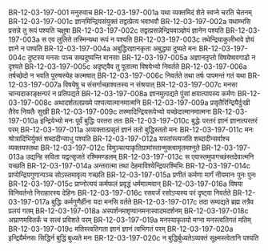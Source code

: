BR-12-03-197-001  मनुरुवाच
BR-12-03-197-001a यथा व्यक्तमिदं शेते स्वप्ने चरति चेतनम्
BR-12-03-197-001c ज्ञानमिन्द्रियसंयुक्तं तद्वत्प्रेत्य भवाभवौ
BR-12-03-197-002a यथाम्भसि प्रसन्ने तु रूपं पश्यति चक्षुषा
BR-12-03-197-002c तद्वत्प्रसन्नेन्द्रियवाञ्ज्ञेयं ज्ञानेन पश्यति
BR-12-03-197-003a स एव लुलिते तस्मिन्यथा रूपं न पश्यति
BR-12-03-197-003c तथेन्द्रियाकुलीभावे ज्ञेयं ज्ञाने न पश्यति
BR-12-03-197-004a अबुद्धिरज्ञानकृता अबुद्ध्या दुष्यते मनः
BR-12-03-197-004c दुष्टस्य मनसः पञ्च सम्प्रदुष्यन्ति मानसाः
BR-12-03-197-005a अज्ञानतृप्तो विषयेष्ववगाढो न दृश्यते
BR-12-03-197-005c अदृष्ट्वैव तु पूतात्मा विषयेभ्यो निवर्तते
BR-12-03-197-006a तर्षच्छेदो न भवति पुरुषस्येह कल्मषात्
BR-12-03-197-006c निवर्तते तथा तर्षः पापमन्तं गतं यथा
BR-12-03-197-007a विषयेषु च संसर्गाच्छाश्वतस्य न संश्रयात्
BR-12-03-197-007c मनसा चान्यदाकाङ्क्षन्परं न प्रतिपद्यते
BR-12-03-197-008a ज्ञानमुत्पद्यते पुंसां क्षयात्पापस्य कर्मणः
BR-12-03-197-008c अथादर्शतलप्रख्ये पश्यत्यात्मानमात्मनि
BR-12-03-197-009a प्रसृतैरिन्द्रियैर्दुःखी तैरेव नियतैः सुखी
BR-12-03-197-009c तस्मादिन्द्रियरूपेभ्यो यच्छेदात्मानमात्मना
BR-12-03-197-010a इन्द्रियेभ्यो मनः पूर्वं बुद्धिः परतरा ततः
BR-12-03-197-010c बुद्धेः परतरं ज्ञानं ज्ञानात्परतरं परम्
BR-12-03-197-011a अव्यक्तात्प्रसृतं ज्ञानं ततो बुद्धिस्ततो मनः
BR-12-03-197-011c मनः श्रोत्रादिभिर्युक्तं शब्दादीन्साधु पश्यति
BR-12-03-197-012a यस्तांस्त्यजति शब्दादीन्सर्वाश्च व्यक्तयस्तथा
BR-12-03-197-012c विमुञ्चत्याकृतिग्रामांस्तान्मुक्त्वामृतमश्नुते
BR-12-03-197-013a उद्यन्हि सविता यद्वत्सृजते रश्मिमण्डलम्
BR-12-03-197-013c स एवास्तमुपागच्छंस्तदेवात्मनि यच्छति
BR-12-03-197-014a अन्तरात्मा तथा देहमाविश्येन्द्रियरश्मिभिः
BR-12-03-197-014c प्राप्येन्द्रियगुणान्पञ्च सोऽस्तमावृत्य गच्छति
BR-12-03-197-015a प्रणीतं कर्मणा मार्गं नीयमानः पुनः पुनः
BR-12-03-197-015c प्राप्नोत्ययं कर्मफलं प्रवृद्धं धर्ममात्मवान्
BR-12-03-197-016a विषया विनिवर्तन्ते निराहारस्य देहिनः
BR-12-03-197-016c रसवर्जं रसोऽप्यस्य परं दृष्ट्वा निवर्तते
BR-12-03-197-017a बुद्धिः कर्मगुणैर्हीना यदा मनसि वर्तते
BR-12-03-197-017c तदा सम्पद्यते ब्रह्म तत्रैव प्रलयं गतम्
BR-12-03-197-018a अस्पर्शनमशृण्वानमनास्वादमदर्शनम्
BR-12-03-197-018c अघ्राणमवितर्कं च सत्त्वं प्रविशते परम्
BR-12-03-197-019a मनस्याकृतयो मग्ना मनस्त्वतिगतं मतिम्
BR-12-03-197-019c मतिस्त्वतिगता ज्ञानं ज्ञानं त्वभिगतं परम्
BR-12-03-197-020a इन्द्रियैर्मनसः सिद्धिर्न बुद्धिं बुध्यते मनः
BR-12-03-197-020c न बुद्धिर्बुध्यतेऽव्यक्तं सूक्ष्मस्त्वेतानि पश्यति

